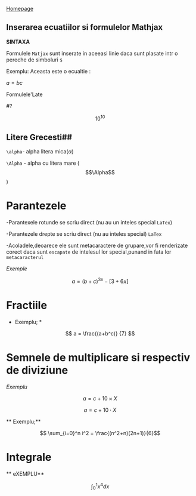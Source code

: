 <script id="MathJax-script" async src="https://cdn.jsdelivr.net/npm/mathjax@3/es5/tex-mml-chtml.js"></script>
[Homepage](index.md)

## Inserarea ecuatiilor si formulelor Mathjax ##

**SINTAXA**

Formulele `Matjax` sunt inserate in aceeasi linie daca sunt plasate intr o pereche de simboluri `$`

Exemplu: Aceasta este o ecualtie :

$a=bc$

Formulele'Late

#?

$$10^10$$

## Litere Grecesti##

`\alpha`- alpha litera mica($\alpha$)

`\Alpha` - alpha cu litera mare ($$\Alpha$$)

# Parantezele

-Parantexele rotunde se scriu direct (nu au un inteles special `LaTex`)

-Parantezele drepte se scriu direct (nu au inteles special) `LaTex`

-Acoladele,deoarece ele sunt metacaractere de grupare,vor fi renderizate corect daca sunt `escapate` de intelesul lor special,punand in fata lor `metacaracterul`

*Exemple*

$$a = (b+c)^{3x} - [3+6x]$$

# Fractiile

* Exemplu; *

$$ a = \frac{(a+b^c)} {7} $$

# Semnele de multiplicare  si respectiv de diviziune

*Exemplu*

$$ a = c + 10 \times X $$

$$ a = c + 10 \cdot X $$

** Exemplu;**

$$ \sum_{i=0}^n i^2 = \frac{(n^2+n)(2n+1)}{6}$$

# Integrale 

** eXEMPLU**

$$ \int_0^1 x^4 dx $$
